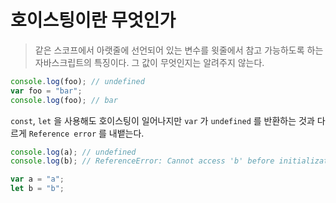 # 호이스팅이란 무엇인가

> 같은 스코프에서 아랫줄에 선언되어 있는 변수를 윗줄에서 참고 가능하도록 하는 자바스크립트의 특징이다. 그 값이 무엇인지는 알려주지 않는다.

```javascript
console.log(foo); // undefined
var foo = "bar";
console.log(foo); // bar
```

`const`, `let` 을 사용해도 호이스팅이 일어나지만 `var` 가 `undefined` 를 반환하는 것과 다르게 `Reference error` 를 내뱉는다.

```javascript
console.log(a); // undefined
console.log(b); // ReferenceError: Cannot access 'b' before initialization

var a = "a";
let b = "b";
```
